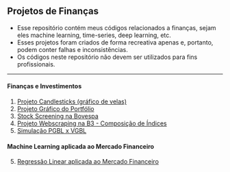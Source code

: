 ## Projetos de Finanças
- Esse repositório contém meus códigos relacionados a finanças, sejam eles machine learning, time-series, deep learning, etc.
- Esses projetos foram criados de forma recreativa apenas e, portanto, podem conter falhas e inconsistências.
- Os códigos neste repositório não devem ser utilizados para fins profissionais.
---
#### Finanças e Investimentos
1. [Projeto Candlesticks (gráfico de velas)](https://github.com/victordhn/Finance-Projects/blob/master/Candlesticks.ipynb)
2. [Projeto Gráfico do Portfólio](https://github.com/victordhn/Finance-Projects/blob/master/Portfolio_Grafico.ipynb)
3. [Stock Screening na Bovespa](https://github.com/victordhn/Finance-Projects/blob/master/Stock_Screening_Bovespa.ipynb)
4. [Projeto Webscraping na B3 - Composição de Índices](https://github.com/victordhn/Finance-Projects/blob/master/Webscraping_B3.ipynb)
6. [Simulação PGBL x VGBL](https://github.com/victordhn/Finance-Projects/blob/master/Previdencia.ipynb)

#### Machine Learning aplicada ao Mercado Financeiro
5. [Regressão Linear aplicada ao Mercado Financeiro](https://github.com/victordhn/Finance-Projects/blob/master/Regress%C3%A3o%20Linear.ipynb)